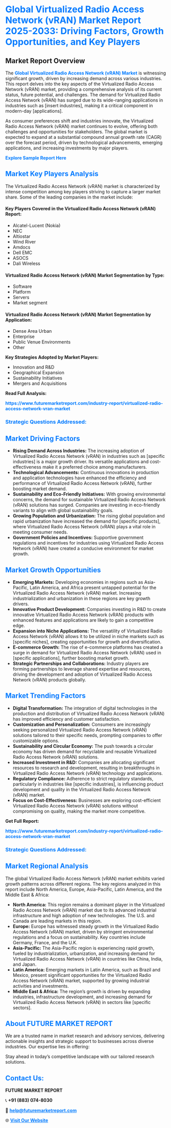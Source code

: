 <h1 style="color: #007BFF;">Global Virtualized Radio Access Network (vRAN) Market Report 2025-2033: Driving Factors, Growth Opportunities, and Key Players</h1>

<section id="overview">
<h2>Market Report Overview</h2>
<p>The <a href="https://www.futuremarketreport.com/industry-report/virtualized-radio-access-network-vran-market" style="color: #007BFF; text-decoration: none;"><strong>Global Virtualized Radio Access Network (vRAN) Market</strong></a> is witnessing significant growth, driven by increasing demand across various industries. This report delves into the key aspects of the Virtualized Radio Access Network (vRAN) market, providing a comprehensive analysis of its current status, future potential, and challenges. The demand for Virtualized Radio Access Network (vRAN) has surged due to its wide-ranging applications in industries such as [insert industries], making it a critical component in modern-day [applications].</p>
<p>As consumer preferences shift and industries innovate, the Virtualized Radio Access Network (vRAN) market continues to evolve, offering both challenges and opportunities for stakeholders. The global market is expected to expand at a substantial compound annual growth rate (CAGR) over the forecast period, driven by technological advancements, emerging applications, and increasing investments by major players.</p>
</section>

<section id="overview">
<p><a href="https://www.futuremarketreport.com/request-sample/reportId=102359" style="color: #007BFF; text-decoration: none;"><strong>Explore Sample Report Here</strong></a></p>
</section>

<section id="key-players">
<h2 style="color: #007BFF;">Market Key Players Analysis</h2>
<p>The Virtualized Radio Access Network (vRAN) market is characterized by intense competition among key players striving to capture a larger market share. Some of the leading companies in the market include:</p>
<h4>Key Players Covered in the Virtualized Radio Access Network (vRAN) Report:</h4>
<ul><li>Alcatel-Lucent (Nokia)</li><li>NEC</li><li>Altiostar</li><li>Wind River</li><li>Amdocs</li><li>Dell EMC</li><li>ASOCS</li><li>Dali Wireless</li></ul>
<h4>Virtualized Radio Access Network (vRAN) Market Segmentation by Type:</h4>
<ul><li>Software</li><li>Platform</li><li>Servers</li><li>Market segment</li></ul>

<h4>Virtualized Radio Access Network (vRAN) Market Segmentation by Application:</h4>
<ul><li>Dense Area Urban</li><li>Enterprise</li><li>Public Venue Environments</li><li>Other</li></ul>
<p><strong>Key Strategies Adopted by Market Players:</strong></p>
<ul>
<li>Innovation and R&D</li>
<li>Geographical Expansion</li>
<li>Sustainability Initiatives</li>
<li>Mergers and Acquisitions</li>
</ul>
</section>

<section>
<p><strong>Read Full Analysis: </strong></p><a href="https://www.futuremarketreport.com/industry-report/virtualized-radio-access-network-vran-market" style="color: #007BFF; text-decoration: none;"><strong>https://www.futuremarketreport.com/industry-report/virtualized-radio-access-network-vran-market</strong></a>
<h3 style="color: #007BFF;">Strategic Questions Addressed:</h3>
</section>

<section id="driving-factors">
<h2 style="color: #007BFF;">Market Driving Factors</h2>
<ul>
<li><strong>Rising Demand Across Industries:</strong> The increasing adoption of Virtualized Radio Access Network (vRAN) in industries such as [specific industries] is a major growth driver. Its versatile applications and cost-effectiveness make it a preferred choice among manufacturers.</li>
<li><strong>Technological Advancements:</strong> Continuous innovations in production and application technologies have enhanced the efficiency and performance of Virtualized Radio Access Network (vRAN), further boosting market demand.</li>
<li><strong>Sustainability and Eco-Friendly Initiatives:</strong> With growing environmental concerns, the demand for sustainable Virtualized Radio Access Network (vRAN) solutions has surged. Companies are investing in eco-friendly variants to align with global sustainability goals.</li>
<li><strong>Growing Population and Urbanization:</strong> The rising global population and rapid urbanization have increased the demand for [specific products], where Virtualized Radio Access Network (vRAN) plays a vital role in meeting consumer needs.</li>
<li><strong>Government Policies and Incentives:</strong> Supportive government regulations and incentives for industries using Virtualized Radio Access Network (vRAN) have created a conducive environment for market growth.</li>
</ul>
</section>

<section id="growth-opportunities">
<h2 style="color: #007BFF;">Market Growth Opportunities</h2>
<ul>
<li><strong>Emerging Markets:</strong> Developing economies in regions such as Asia-Pacific, Latin America, and Africa present untapped potential for the Virtualized Radio Access Network (vRAN) market. Increasing industrialization and urbanization in these regions are key growth drivers.</li>
<li><strong>Innovative Product Development:</strong> Companies investing in R&D to create innovative Virtualized Radio Access Network (vRAN) products with enhanced features and applications are likely to gain a competitive edge.</li>
<li><strong>Expansion into Niche Applications:</strong> The versatility of Virtualized Radio Access Network (vRAN) allows it to be utilized in niche markets such as [specific niches], creating opportunities for growth and diversification.</li>
<li><strong>E-commerce Growth:</strong> The rise of e-commerce platforms has created a surge in demand for Virtualized Radio Access Network (vRAN) used in [specific applications], further boosting market growth.</li>
<li><strong>Strategic Partnerships and Collaborations:</strong> Industry players are forming partnerships to leverage shared expertise and resources, driving the development and adoption of Virtualized Radio Access Network (vRAN) products globally.</li>
</ul>
</section>

<section id="trending-factors">
<h2 style="color: #007BFF;">Market Trending Factors</h2>
<ul>
<li><strong>Digital Transformation:</strong> The integration of digital technologies in the production and distribution of Virtualized Radio Access Network (vRAN) has improved efficiency and customer satisfaction.</li>
<li><strong>Customization and Personalization:</strong> Consumers are increasingly seeking personalized Virtualized Radio Access Network (vRAN) solutions tailored to their specific needs, prompting companies to offer customizable options.</li>
<li><strong>Sustainability and Circular Economy:</strong> The push towards a circular economy has driven demand for recyclable and reusable Virtualized Radio Access Network (vRAN) solutions.</li>
<li><strong>Increased Investment in R&D:</strong> Companies are allocating significant resources to research and development, resulting in breakthroughs in Virtualized Radio Access Network (vRAN) technology and applications.</li>
<li><strong>Regulatory Compliance:</strong> Adherence to strict regulatory standards, particularly in industries like [specific industries], is influencing product development and quality in the Virtualized Radio Access Network (vRAN) market.</li>
<li><strong>Focus on Cost-Effectiveness:</strong> Businesses are exploring cost-efficient Virtualized Radio Access Network (vRAN) solutions without compromising on quality, making the market more competitive.</li>
</ul>
</section>

<section>
<p><strong>Get Full Report: </strong></p><a href="https://www.futuremarketreport.com/industry-report/virtualized-radio-access-network-vran-market" style="color: #007BFF; text-decoration: none;"><strong>https://www.futuremarketreport.com/industry-report/virtualized-radio-access-network-vran-market</strong></a>
<h3 style="color: #007BFF;">Strategic Questions Addressed:</h3>
</section>


<section id="regional-analysis">
<h2 style="color: #007BFF;">Market Regional Analysis</h2>
<p>The global Virtualized Radio Access Network (vRAN) market exhibits varied growth patterns across different regions. The key regions analyzed in this report include North America, Europe, Asia-Pacific, Latin America, and the Middle East & Africa:</p>
<ul>
<li><strong>North America:</strong> This region remains a dominant player in the Virtualized Radio Access Network (vRAN) market due to its advanced industrial infrastructure and high adoption of new technologies. The U.S. and Canada are leading markets in this region.</li>
<li><strong>Europe:</strong> Europe has witnessed steady growth in the Virtualized Radio Access Network (vRAN) market, driven by stringent environmental regulations and a focus on sustainability. Key countries include Germany, France, and the U.K.</li>
<li><strong>Asia-Pacific:</strong> The Asia-Pacific region is experiencing rapid growth, fueled by industrialization, urbanization, and increasing demand for Virtualized Radio Access Network (vRAN) in countries like China, India, and Japan.</li>
<li><strong>Latin America:</strong> Emerging markets in Latin America, such as Brazil and Mexico, present significant opportunities for the Virtualized Radio Access Network (vRAN) market, supported by growing industrial activities and investments.</li>
<li><strong>Middle East & Africa:</strong> The region’s growth is driven by expanding industries, infrastructure development, and increasing demand for Virtualized Radio Access Network (vRAN) in sectors like [specific sectors].</li>
</ul>
</section>

<footer>
<h2 style="color: #007BFF;">About FUTURE MARKET REPORT</h2>
<p>We are a trusted name in market research and advisory services, delivering actionable insights and strategic support to businesses across diverse industries. Our expertise lies in offering:</p>

<p>Stay ahead in today’s competitive landscape with our tailored research solutions.</p>

<h2 style="color: #007BFF;">Contact Us:</h2>
<p><strong>FUTURE MARKET REPORT</strong></p>
<p>📞 <strong>+91 (883) 074-8030</strong></p>
<p>📧 <strong><a href="mailto:help@futuremarketreport.com" style="color: #007BFF;">help@futuremarketreport.com</a></strong></p>
<p>🌐 <strong><a href="https://www.futuremarketreport.com/" style="color: #007BFF;">Visit Our Website</a></strong></p>
</footer>